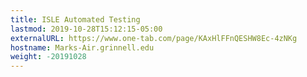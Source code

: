 ```yaml
---
title: ISLE Automated Testing
lastmod: 2019-10-28T15:12:15-05:00
externalURL: https://www.one-tab.com/page/KAxHlFFnQESHW8Ec-4zNKg
hostname: Marks-Air.grinnell.edu
weight: -20191028
---
```

